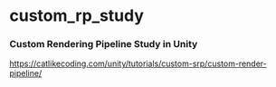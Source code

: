 # custom_rp_study


### Custom Rendering Pipeline Study in Unity

https://catlikecoding.com/unity/tutorials/custom-srp/custom-render-pipeline/
